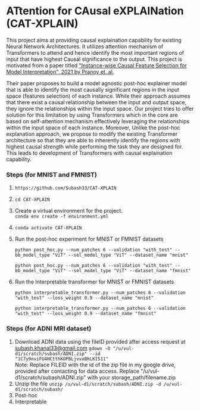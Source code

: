# ATtention for CAusal eXPLAINation (CAT-XPLAIN)
This project aims at providing causal explaination capability for existing Neural Network Architectures. It utilizes attention mechanism of Transformers to attend and hence identify the most important regions of input that have highest Causal significance to the output. This project is motivated from a paper titled ["Instance-wise Causal Feature Selection for Model Interpretation", 2021 by Pranoy et. al.](https://openaccess.thecvf.com/content/CVPR2021W/CiV/papers/Panda_Instance-Wise_Causal_Feature_Selection_for_Model_Interpretation_CVPRW_2021_paper.pdf) 

Their paper proposes to build a model agnostic post-hoc explainer model that is able to identify the most causally significant regions in the input space (features selection) of each instance. While their approach assumes that there exist a causal relationship between the input and output space, they ignore the relationships within the input space. Our project tries to offer solution for this limitation by using Transformers which in the core are based on self-attention mechanism effectively leveraging the relationships within the input space of each instance. Moreover, Unlike the post-hoc explanation approach, we propose to modify the existing Transformer architecture so that they are able to inherently identify the regions with highest causal strength while performing the task they are designed for. This leads to development of Transformers with causal explaination capability.


### Steps (for MNIST and FMNIST)

1. `https://github.com/Subash33/CAT-XPLAIN`
2. `cd CAT-XPLAIN`
3. Create a virtual environment for the project.\
    `conda env create -f environment.yml`
4.  `conda activate CAT-XPLAIN`
5. Run the post-hoc experiment for MNIST or FMNIST datasets

    `python post_hoc.py --num_patches 6 --validation "with_test" --bb_model_type "ViT" --sel_model_type "ViT" --dataset_name "mnist"`

    `python post_hoc.py --num_patches 6 --validation "with_test" --bb_model_type "ViT" --sel_model_type "ViT" --dataset_name "fmnist"`

6. Run the Interpretable transformer for MNIST or FMNIST datasets

    `python interpretable_transformer.py --num_patches 6 --validation "with_test" --loss_weight 0.9 --dataset_name "mnist"`

    `python interpretable_transformer.py --num_patches 6 --validation "with_test" --loss_weight 0.9 --dataset_name "fmnist"`

### Steps (for ADNI MRI dataset)

1. Download ADNI data using the fileID provided after access request at subash.khanal33@gmail.com
    `gdown -O "/u/vul-d1/scratch/subash/ADNI.zip" --id "1C7y9nviFU4HCtthKOPBLjvvxBhLKI511"`\
    Note: Replace FILEID with the id of the zip file in my google drive, provided after contacting for data access. Replace "/u/vul-d1/scratch/subash/ADNI.zip" with your storage_path/filename.zip
2. Unzip the file
    `unzip /u/vul-d1/scratch/subash/ADNI.zip -d /u/vul-d1/scratch/subash/`
3. Post-hoc
4. Interpretable


